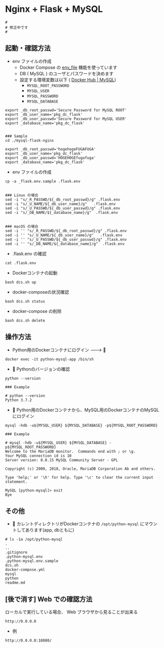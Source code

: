 # Nginx + Flask + MySQL

```
#
# 修正中です
#
```


## 起動・確認方法

+ env ファイルの作成
  + Docker Compose の [env_file](https://docs.docker.com/compose/environment-variables/set-environment-variables/) 機能を使っています
  + DB ( MySQL ) のユーザとパスワードを決めます
  + 設定する環境変数は以下 ( [Docker Hub | MySQL](https://hub.docker.com/_/mysql?tab=description))
    + `MYSQL_ROOT_PASSWORD`
    + `MYSQL_USER`
    + `MYSQL_PASSWORD`
    + `MYSQL_DATABASE`

```
export _db_root_passwd='Secure Password for MySQL ROOT'
export _db_user_name='pkg_dc_flask'
export _db_user_passwd='Secure Password for MySQL USER'
export _database_name='pkg_dc_flask'


### Sample
cd ./mysql-flask-nginx

export _db_root_passwd='hogehogeFUGAFUGA'
export _db_user_name='pkg_dc_flask'
export _db_user_passwd='HOGEHOGEfugafuga'
export _database_name='pkg_dc_flask'
```

+ env ファイルの作成

```
cp -a _flask.env.sample .flask.env


### Linux の場合
sed -i "s/_R_PASSWD/${_db_root_passwd}/g" .flask.env
sed -i "s/_U_NAME/${_db_user_name}/g"   .flask.env
sed -i "s/_U_PASSWD/${_db_user_passwd}/g" .flask.env
sed -i "s/_DB_NAME/${_database_name}/g"  .flask.env


### macOS の場合
sed -i '' "s/_R_PASSWD/${_db_root_passwd}/g" .flask.env
sed -i '' "s/_U_NAME/${_db_user_name}/g"   .flask.env
sed -i '' "s/_U_PASSWD/${_db_user_passwd}/g" .flask.env
sed -i '' "s/_DB_NAME/${_database_name}/g"  .flask.env
```

+ .flask.env の確認

```
cat .flask.env
```

+ Dockerコンテナの起動

```
bash dcs.sh up
```

+ docker-composeの状況確認

```
bash dcs.sh status
```

+ docker-compose の削除

```
bash dcs.sh delete
```

## 操作方法

+ Python用のDockerコンテナにログイン ---> :whale:

```
docker exec -it python-mysql-app /bin/sh
```

+ :whale: Pythonのバージョンの確認

```
python --version
```
```
### Example

# python --version
Python 3.7.2
```

+ :whale: Python用のDockerコンテナから、MySQL用のDockerコンテナのMySQLにログイン

```
mysql -hdb -u${MYSQL_USER} ${MYSQL_DATABASE} -p${MYSQL_ROOT_PASSWORD}
```
```
### Example

# mysql -hdb -u${MYSQL_USER} ${MYSQL_DATABASE} -p${MYSQL_ROOT_PASSWORD}
Welcome to the MariaDB monitor.  Commands end with ; or \g.
Your MySQL connection id is 10
Server version: 8.0.15 MySQL Community Server - GPL

Copyright (c) 2000, 2018, Oracle, MariaDB Corporation Ab and others.

Type 'help;' or '\h' for help. Type '\c' to clear the current input statement.

MySQL [python-mysql]> exit
Bye
```

## その他

+ :whale: カレントディレクトリがDockerコンテナの `/opt/python-mysql` にマウントしてあります(app, dbともに)

```
# ls -1a /opt/python-mysql
.
..
.gitignore
.python-mysql.env
.python-mysql.env.sample
dcs.sh
docker-compose.yml
mysql
python
readme.md
```

## [後で消す] Web での確認方法

ローカルで実行している場合、 Web ブラウザから見ることが出来る

```
http://0.0.0.0
```

+ 例

```
http://0.0.0.0:18080/
```